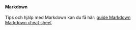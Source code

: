 #### Markdown

Tips och hjälp med Markdown kan du få här: [guide Markdown](https://www.markdownguide.org/)  
[Markdown cheat sheet](https://www.markdownguide.org/cheat-sheet/)
